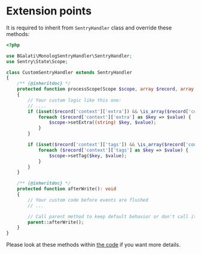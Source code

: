 # Extension points

It is required to inherit from `SentryHandler` class and override these methods:

```php
<?php

use BGalati\MonologSentryHandler\SentryHandler;
use Sentry\State\Scope;

class CustomSentryHandler extends SentryHandler
{
    /** {@inheritdoc} */
    protected function processScope(Scope $scope, array $record, array $sentryEvent): void
    {
        // Your custom logic like this one:
        // ....
        if (isset($record['context']['extra']) && \is_array($record['context']['extra'])) {
            foreach ($record['context']['extra'] as $key => $value) {
                $scope->setExtra((string) $key, $value);
            }
        }

        if (isset($record['context']['tags']) && \is_array($record['context']['tags'])) {
            foreach ($record['context']['tags'] as $key => $value) {
                $scope->setTag($key, $value);
            }
        }
    }

    /** {@inheritdoc} */
    protected function afterWrite(): void
    {
        // Your custom code before events are flushed
        // ...

        // Call parent method to keep default behavior or don't call it if you don't need it
        parent::afterWrite();
    }
}
```

Please look at these methods within [the code](../src/SentryHandler.php) if you want more details.
